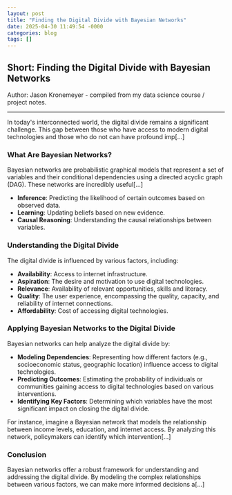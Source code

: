 ```yaml
---
layout: post
title: "Finding the Digital Divide with Bayesian Networks"
date: 2025-04-30 11:49:54 -0000
categories: blog
tags: []
---
```


## Short: Finding the Digital Divide with Bayesian Networks

Author: Jason Kronemeyer - compiled from my data science course / project notes.

---

In today's interconnected world, the digital divide remains a significant challenge. This gap between those who have access to modern digital technologies and those who do not can have profound imp[...]  

### What Are Bayesian Networks?

Bayesian networks are probabilistic graphical models that represent a set of variables and their conditional dependencies using a directed acyclic graph (DAG). These networks are incredibly useful[...]  

- **Inference**: Predicting the likelihood of certain outcomes based on observed data.
- **Learning**: Updating beliefs based on new evidence.
- **Causal Reasoning**: Understanding the causal relationships between variables.

### Understanding the Digital Divide

The digital divide is influenced by various factors, including:

- **Availability**: Access to internet infrastructure.
- **Aspiration**: The desire and motivation to use digital technologies.
- **Relevance**: Availability of relevant opportunities, skills and literacy.
- **Quality**: The user experience, encompassing the quality, capacity, and reliability of internet connections.
- **Affordability**: Cost of accessing digital technologies.

### Applying Bayesian Networks to the Digital Divide

Bayesian networks can help analyze the digital divide by:

- **Modeling Dependencies**: Representing how different factors (e.g., socioeconomic status, geographic location) influence access to digital technologies.
- **Predicting Outcomes**: Estimating the probability of individuals or communities gaining access to digital technologies based on various interventions.
- **Identifying Key Factors**: Determining which variables have the most significant impact on closing the digital divide.

For instance, imagine a Bayesian network that models the relationship between income levels, education, and internet access. By analyzing this network, policymakers can identify which intervention[...]  

### Conclusion

Bayesian networks offer a robust framework for understanding and addressing the digital divide. By modeling the complex relationships between various factors, we can make more informed decisions a[...]  
